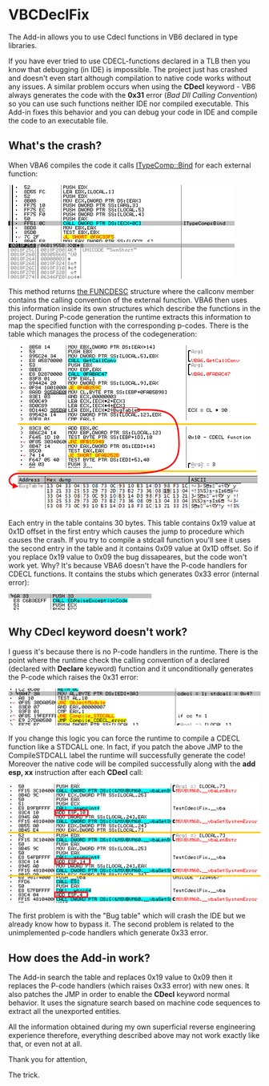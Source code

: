 # VBCDeclFix

 The Add-in allows you to use Cdecl functions in VB6 declared in type libraries.
 
 If you have ever tried to use CDECL-functions declared in a TLB then you know that debugging (in IDE) is impossible. The project just has crashed and doesn't even start although compilation to native code works without any issues. A similar problem occurs when using the **CDecl** keyword - VB6 always generates the code with the **0x31** error (*Bad Dll Calling Convention*) so you can use such functions neither IDE nor compiled executable. This Add-in fixes this behavior and you can debug your code in IDE and compile the code to an executable file.
 
 ## What's the crash?
 
 When VBA6 compiles the code it calls [ITypeComp::Bind](https://docs.microsoft.com/en-us/windows/win32/api/oaidl/nf-oaidl-itypecomp-bind) for each external function:
 
 ![ITypeComp::Bind](/images/type_bind.png)
 
 This method returns [the FUNCDESC](https://docs.microsoft.com/en-us/windows/win32/api/oaidl/ns-oaidl-funcdesc) structure where the callconv member contains the calling convention of the external function. VBA6 then uses this information inside its own structures which describe the functions in the project. During P-code generation the runtime extracts this information to map the specified function with the corresponding p-codes. There is the table which manages the process of the codegeneration:
 
![BugTable](/images/bug_table.png)

Each entry in the table contains 30 bytes. This table contains 0x19 value at 0x1D offset in the first entry which causes the jump to procedure which causes the crash. If you try to compile a stdcall function you'll see it uses the second entry in the table and it contains 0x09 value at 0x1D offset. So if you replace 0x19 value to 0x09 the bug dissapeares, but the code won't work yet. Why? It's because VBA6 doesn't have the P-code handlers for CDECL functions. It contains the stubs which generates 0x33 error (internal error):

![InternalError](/images/internal_error.png)

 ## Why CDecl keyword doesn't work?
 
 I guess it's because there is no P-code handlers in the runtime. There is the point where the runtime check the calling convention of a declared (declared with **Declare** keyword) function and it unconditionally generates the P-code which raises the 0x31 error:
 
 ![DeclareCCCheck](/images/cdecl_declare_code.png)

 If you change this logic you can force the runtime to compile a CDECL function like a STDCALL one. In fact, if you patch the above JMP to the CompileSTDCALL label the runtime will successfully generate the code! Moreover the native code will be compiled successfully along with the **add esp, xx** instruction after each **CDecl** call:
 
  ![DeclareCDeclCompiled](/images/cdecl_declare_compiled.png)
 
 The first problem is with the "Bug table" which will crash the IDE but we already know how to bypass it. The second problem is related to the unimplemented p-code handlers which generate 0x33 error. 
 
 ## How does the Add-in work?
 
 The Add-in search the table and replaces 0x19 value to 0x09 then it replaces the P-code handlers (which raises 0x33 error) with new ones. It also patches the JMP in order to enable the **CDecl** keyword normal behavior. It uses the signature search based on machine code sequences to extract all the unexported entities.

All the information obtained during my own superficial reverse engineering experience therefore, everything described above may not work exactly like that, or even not at all.

Thank you for attention,

The trick.
